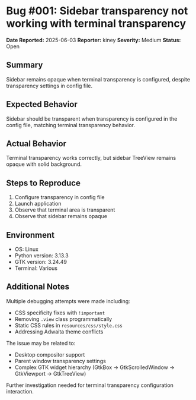 # Bug #001: Sidebar transparency not working with terminal transparency

**Date Reported:** 2025-06-03
**Reporter:** kiney
**Severity:** Medium
**Status:** Open

## Summary
Sidebar remains opaque when terminal transparency is configured, despite transparency settings in config file.

## Expected Behavior
Sidebar should be transparent when transparency is configured in the config file, matching terminal transparency behavior.

## Actual Behavior
Terminal transparency works correctly, but sidebar TreeView remains opaque with solid background.

## Steps to Reproduce
1. Configure transparency in config file
2. Launch application
3. Observe that terminal area is transparent
4. Observe that sidebar remains opaque

## Environment
- OS: Linux
- Python version: 3.13.3
- GTK version: 3.24.49
- Terminal: Various

## Additional Notes
Multiple debugging attempts were made including:
- CSS specificity fixes with `!important`
- Removing `.view` class programmatically
- Static CSS rules in `resources/css/style.css`
- Addressing Adwaita theme conflicts

The issue may be related to:
- Desktop compositor support
- Parent window transparency settings
- Complex GTK widget hierarchy (GtkBox → GtkScrolledWindow → GtkViewport → GtkTreeView)

Further investigation needed for terminal transparency configuration interaction.
